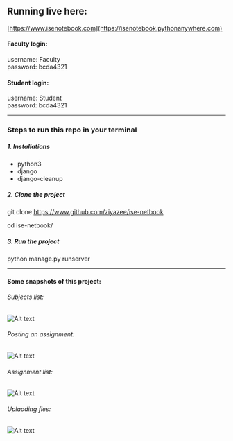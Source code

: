 ## Running live here:
[https://www.isenotebook.com](https://isenotebook.pythonanywhere.com)

#### Faculty login:
username: Faculty  
password: bcda4321

#### Student login:

username: Student  
password: bcda4321

___

### Steps to run this repo in your terminal

##### 1. Installations
* python3  
* django  
* django-cleanup


##### 2. Clone the project

git clone https://www.github.com/ziyazee/ise-netbook

cd ise-netbook/

##### 3. Run the project

python manage.py runserver

___

#### Some snapshots of this project:

###### Subjects list:

![Alt text](https://raw.githubusercontent.com/ziyazee/ise-netbook/tree/master/markdown%20images/1.jpeg?raw=true "Title")

###### Posting an assignment:

![Alt text](https://raw.githubusercontent.com/ziyazee/ise-netbook/tree/master/markdown%20images/2.jpeg?raw=true "Title")

###### Assignment list:

![Alt text](https://raw.githubusercontent.com/ziyazee/ise-netbook/tree/master/markdown%20images/3.jpeg?raw=true "Title")

###### Uplaoding fies:

![Alt text](https://raw.githubusercontent.com/ziyazee/ise-netbook/tree/master/markdown%20images/4.jpeg?raw=true "Title")
